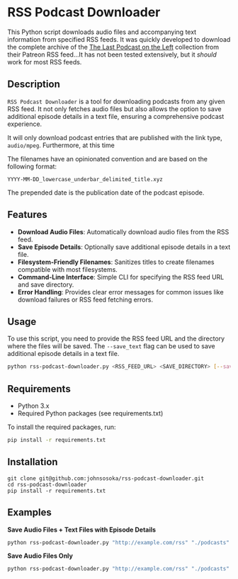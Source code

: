 # RSS Podcast Downloader

This Python script downloads audio files and accompanying text information from specified RSS feeds. It was quickly
developed to download the complete archive of the [The Last Podcast on the Left](https://www.lastpodcastontheleft.com/)
collection from their Patreon RSS feed...It has not been tested extensively, but it _should_ work for most RSS feeds.

## Description

`RSS Podcast Downloader` is a tool for downloading podcasts from any given RSS feed. It not only fetches audio files but also allows the option to save additional episode details in a text file, ensuring a comprehensive podcast experience.

It will only download podcast entries that are published with the link type, `audio/mpeg`. Furthermore, at this time


The filenames have an opinionated convention and are based on the following format:

```text
YYYY-MM-DD_lowercase_underbar_delimited_title.xyz
```

The prepended date is the publication date of the podcast episode.

## Features

- **Download Audio Files**: Automatically download audio files from the RSS feed.
- **Save Episode Details**: Optionally save additional episode details in a text file.
- **Filesystem-Friendly Filenames**: Sanitizes titles to create filenames compatible with most filesystems.
- **Command-Line Interface**: Simple CLI for specifying the RSS feed URL and save directory.
- **Error Handling**: Provides clear error messages for common issues like download failures or RSS feed fetching errors.

## Usage

To use this script, you need to provide the RSS feed URL and the directory where the files will be saved. The `--save_text` flag can be used to save additional episode details in a text file.

```bash
python rss-podcast-downloader.py <RSS_FEED_URL> <SAVE_DIRECTORY> [--save_text]
```

## Requirements

- Python 3.x 
- Required Python packages (see requirements.txt)

To install the required packages, run:

```bash
pip install -r requirements.txt
```

## Installation

```commandline
git clone git@github.com:johnsosoka/rss-podcast-downloader.git
cd rss-podcast-downloader
pip install -r requirements.txt
```

## Examples

**Save Audio Files + Text Files with Episode Details**

```bash
python rss-podcast-downloader.py "http://example.com/rss" "./podcasts" --save_text
```

**Save Audio Files Only**

```bash
python rss-podcast-downloader.py "http://example.com/rss" "./podcasts"
```